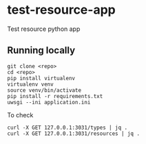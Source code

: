 # test-resource-app
Test resource python app

## Running locally
```
git clone <repo>
cd <repo>
pip install virtualenv
virtualenv venv
source venv/bin/activate
pip install -r requirements.txt
uwsgi --ini application.ini
```

To check
```
curl -X GET 127.0.0.1:3031/types | jq .
curl -X GET 127.0.0.1:3031/resources | jq .
```

